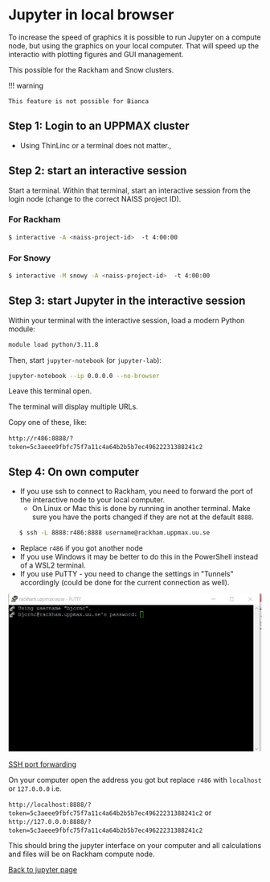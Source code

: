 # Jupyter in local browser

To increase the speed of graphics it is possible to run Jupyter on a compute node, but using the graphics on your local computer. That will speed up the interactio with plotting figures and GUI management.

This possible for the Rackham and Snow clusters.

!!! warning

    This feature is not possible for Bianca

## Step 1: Login to an UPPMAX cluster

- Using ThinLinc or a terminal does not matter.,

## Step 2: start an interactive session

Start a terminal. Within that terminal, start an interactive session from the login node (change to the correct NAISS project ID).
  
### For Rackham

```sh
$ interactive -A <naiss-project-id>  -t 4:00:00
```

### For Snowy

```sh
$ interactive -M snowy -A <naiss-project-id>  -t 4:00:00
```

## Step 3: start Jupyter in the interactive session

Within your terminal with the interactive session, load a modern Python module:

```sh
module load python/3.11.8
```

Then, start ``jupyter-notebook`` (or ``jupyter-lab``):

```sh
jupyter-notebook --ip 0.0.0.0 --no-browser
```

Leave this terminal open.

The terminal will display multiple URLs.

Copy one of these, like:

  ``http://r486:8888/?token=5c3aeee9fbfc75f7a11c4a64b2b5b7ec49622231388241c2``

## Step 4: On own computer

- If you use ssh to connect to Rackham, you need to forward the port of the interactive node to your local computer.
    - On Linux or Mac this is done by running in another terminal. Make sure you have the ports changed if they are not at the default ``8888``.

```sh
   $ ssh -L 8888:r486:8888 username@rackham.uppmax.uu.se
```

- Replace ``r486`` if you got another node
- If you use Windows it may be better to do this in the PowerShell instead of a WSL2 terminal.
- If you use PuTTY - you need to change the settings in "Tunnels" accordingly (could be done for the current connection as well).

![putty](../getting_started/img/putty.jpg)

[SSH port forwarding](https://uplogix.com/docs/local-manager-user-guide/advanced-features/ssh-port-forwarding)

On your computer open the address you got but replace ``r486`` with ``localhost`` or ``127.0.0.0`` i.e.

``http://localhost:8888/?token=5c3aeee9fbfc75f7a11c4a64b2b5b7ec49622231388241c2``
or
``http://127.0.0.0:8888/?token=5c3aeee9fbfc75f7a11c4a64b2b5b7ec49622231388241c2``

This should bring the jupyter interface on your computer and all calculations and files will be on Rackham compute node.

[Back to jupyter page](jupyter.md)
